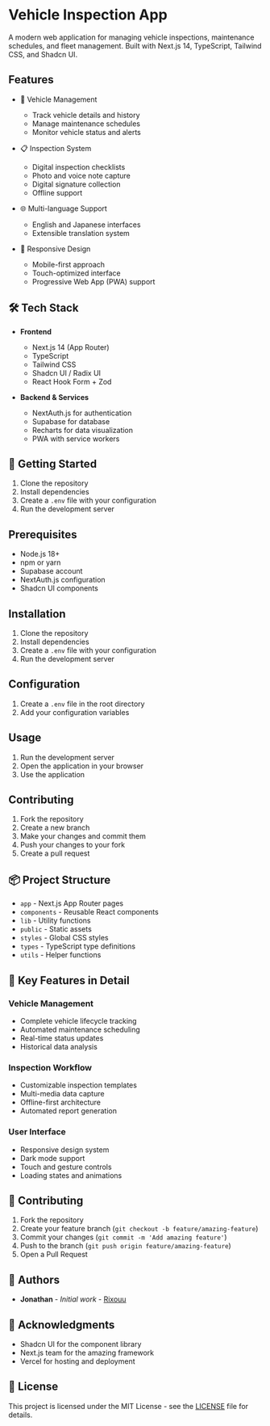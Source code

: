 # Vehicle Inspection App

A modern web application for managing vehicle inspections, maintenance schedules, and fleet management. Built with Next.js 14, TypeScript, Tailwind CSS, and Shadcn UI.

## Features

- 🚗 Vehicle Management
  - Track vehicle details and history
  - Manage maintenance schedules
  - Monitor vehicle status and alerts

- 📋 Inspection System
  - Digital inspection checklists
  - Photo and voice note capture
  - Digital signature collection
  - Offline support

- 🌐 Multi-language Support
  - English and Japanese interfaces
  - Extensible translation system

- 📱 Responsive Design
  - Mobile-first approach
  - Touch-optimized interface
  - Progressive Web App (PWA) support

## 🛠 Tech Stack

- **Frontend**
  - Next.js 14 (App Router)
  - TypeScript
  - Tailwind CSS
  - Shadcn UI / Radix UI
  - React Hook Form + Zod

- **Backend & Services**
  - NextAuth.js for authentication
  - Supabase for database
  - Recharts for data visualization
  - PWA with service workers

## 🚀 Getting Started

1. Clone the repository
2. Install dependencies
3. Create a `.env` file with your configuration
4. Run the development server

## Prerequisites

- Node.js 18+
- npm or yarn
- Supabase account
- NextAuth.js configuration
- Shadcn UI components

## Installation

1. Clone the repository
2. Install dependencies
3. Create a `.env` file with your configuration
4. Run the development server

## Configuration

1. Create a `.env` file in the root directory
2. Add your configuration variables

## Usage

1. Run the development server
2. Open the application in your browser
3. Use the application

## Contributing

1. Fork the repository
2. Create a new branch
3. Make your changes and commit them
4. Push your changes to your fork
5. Create a pull request

## 📦 Project Structure

- `app` - Next.js App Router pages
- `components` - Reusable React components
- `lib` - Utility functions
- `public` - Static assets
- `styles` - Global CSS styles
- `types` - TypeScript type definitions
- `utils` - Helper functions

## 🔑 Key Features in Detail

### Vehicle Management
- Complete vehicle lifecycle tracking
- Automated maintenance scheduling
- Real-time status updates
- Historical data analysis

### Inspection Workflow
- Customizable inspection templates
- Multi-media data capture
- Offline-first architecture
- Automated report generation

### User Interface
- Responsive design system
- Dark mode support
- Touch and gesture controls
- Loading states and animations

## 🤝 Contributing

1. Fork the repository
2. Create your feature branch (`git checkout -b feature/amazing-feature`)
3. Commit your changes (`git commit -m 'Add amazing feature'`)
4. Push to the branch (`git push origin feature/amazing-feature`)
5. Open a Pull Request

## 👥 Authors

- **Jonathan** - *Initial work* - [Rixouu](https://github.com/Rixouu)

## 🙏 Acknowledgments

- Shadcn UI for the component library
- Next.js team for the amazing framework
- Vercel for hosting and deployment

## 📝 License

This project is licensed under the MIT License - see the [LICENSE](LICENSE) file for details.